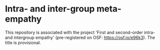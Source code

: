 # Intra- and inter-group meta-empathy
This repository is associated with the project 'First and second-order intra- and intergroup empathy' (pre-registered on OSF: https://osf.io/e96k3). The title is provisional.
